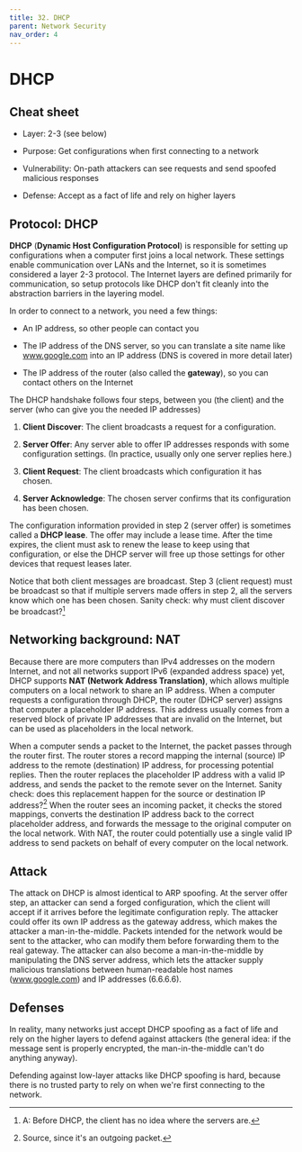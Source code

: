 ```yaml
---
title: 32. DHCP
parent: Network Security
nav_order: 4
---
```


# DHCP

## Cheat sheet

- Layer: 2-3 (see below)

- Purpose: Get configurations when first connecting to a network

- Vulnerability: On-path attackers can see requests and send spoofed malicious
  responses

- Defense: Accept as a fact of life and rely on higher layers

## Protocol: DHCP

**DHCP** (**Dynamic Host Configuration Protocol**) is responsible for setting up
configurations when a computer first joins a local network. These settings
enable communication over LANs and the Internet, so it is sometimes considered a
layer 2-3 protocol. The Internet layers are defined primarily for communication,
so setup protocols like DHCP don't fit cleanly into the abstraction barriers in
the layering model.

In order to connect to a network, you need a few things:

- An IP address, so other people can contact you

- The IP address of the DNS server, so you can translate a site name like
  www.google.com into an IP address (DNS is covered in more detail later)

- The IP address of the router (also called the **gateway**), so you can contact
  others on the Internet

The DHCP handshake follows four steps, between you (the client) and the server
(who can give you the needed IP addresses)

1. **Client Discover**: The client broadcasts a request for a configuration.

2. **Server Offer**: Any server able to offer IP addresses responds with some
   configuration settings. (In practice, usually only one server replies here.)

3. **Client Request**: The client broadcasts which configuration it has chosen.

4. **Server Acknowledge**: The chosen server confirms that its configuration has
   been chosen.

The configuration information provided in step 2 (server offer) is sometimes
called a **DHCP lease**. The offer may include a lease time. After the time
expires, the client must ask to renew the lease to keep using that
configuration, or else the DHCP server will free up those settings for other
devices that request leases later.

Notice that both client messages are broadcast. Step 3 (client request) must be
broadcast so that if multiple servers made offers in step 2, all the servers
know which one has been chosen. Sanity check: why must client discover be
broadcast?[^1]

## Networking background: NAT

Because there are more computers than IPv4 addresses on the modern Internet, and
not all networks support IPv6 (expanded address space) yet, DHCP supports **NAT
(Network Address Translation)**, which allows multiple computers on a local
network to share an IP address. When a computer requests a configuration through
DHCP, the router (DHCP server) assigns that computer a placeholder IP address.
This address usually comes from a reserved block of private IP addresses that
are invalid on the Internet, but can be used as placeholders in the local
network.

When a computer sends a packet to the Internet, the packet passes through the
router first. The router stores a record mapping the internal (source) IP
address to the remote (destination) IP address, for processing potential
replies. Then the router replaces the placeholder IP address with a valid IP
address, and sends the packet to the remote sever on the Internet. Sanity check:
does this replacement happen for the source or destination IP address?[^2] When
the router sees an incoming packet, it checks the stored mappings, converts the
destination IP address back to the correct placeholder address, and forwards the
message to the original computer on the local network. With NAT, the router
could potentially use a single valid IP address to send packets on behalf of
every computer on the local network.

## Attack

The attack on DHCP is almost identical to ARP spoofing. At the server offer
step, an attacker can send a forged configuration, which the client will accept
if it arrives before the legitimate configuration reply. The attacker could
offer its own IP address as the gateway address, which makes the attacker a
man-in-the-middle. Packets intended for the network would be sent to the
attacker, who can modify them before forwarding them to the real gateway. The
attacker can also become a man-in-the-middle by manipulating the DNS server
address, which lets the attacker supply malicious translations between
human-readable host names (www.google.com) and IP addresses (6.6.6.6).

## Defenses

In reality, many networks just accept DHCP spoofing as a fact of life and rely
on the higher layers to defend against attackers (the general idea: if the
message sent is properly encrypted, the man-in-the-middle can't do anything
anyway).

Defending against low-layer attacks like DHCP spoofing is hard, because there is
no trusted party to rely on when we're first connecting to the network.

[^1]: A: Before DHCP, the client has no idea where the servers are.
[^2]: Source, since it's an outgoing packet.
